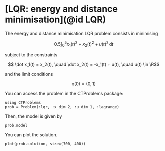 # [LQR: energy and distance minimisation](@id LQR)

The energy and distance minimisation LQR problem consists in minimising

```math
    0.5\int_{0}^{5} x_1(t)^2 + x_2(t)^2 + u(t)^2 \, \mathrm{d}t 
```

subject to the constraints

```math
    \dot x_1(t) = x_2(t), \quad \dot x_2(t) = -x_1(t) + u(t), \quad u(t) \in \R
```

and the limit conditions

```math
    x(0) = (0,1)
```

You can access the problem in the CTProblems package:

```@example main
using CTProblems
prob = Problem(:lqr, :x_dim_2, :u_dim_1, :lagrange)
```

Then, the model is given by

```@example main
prob.model
```

You can plot the solution.

```@example main
plot(prob.solution, size=(700, 400))
```
